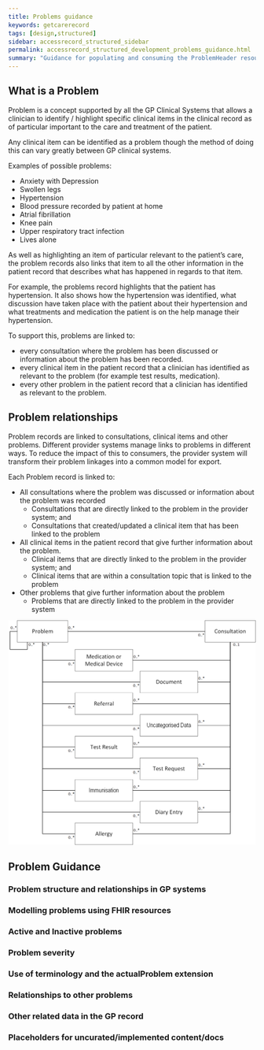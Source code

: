 ```yaml
---
title: Problems guidance
keywords: getcarerecord
tags: [design,structured]
sidebar: accessrecord_structured_sidebar
permalink: accessrecord_structured_development_problems_guidance.html
summary: "Guidance for populating and consuming the ProblemHeader resource"
---
```


## What is a Problem ##
Problem is a concept supported by all the GP Clinical Systems that allows a clinician to identify / highlight specific clinical items in the clinical record as of particular important to the care and treatment of the patient. 

Any clinical item can be identified as a problem though the method of doing this can vary greatly between GP clinical systems.

Examples of possible problems:
*	Anxiety with Depression		
*	Swollen legs		
*	Hypertension		
*	Blood pressure recorded by patient at home 		
*	Atrial fibrillation		
*	Knee pain		
*	Upper respiratory tract infection		
*	Lives alone		

As well as highlighting an item of particular relevant to the patient’s care, the problem records also links that item to all the other information in the patient record that describes what has happened in regards to that item.


For example, the problems record highlights that the patient has hypertension. It also shows how the hypertension was identified, what discussion have taken place with the patient about their hypertension and what treatments and medication the patient is on the help manage their hypertension.


To support this, problems are linked to:

* every consultation where the problem has been discussed or information about the problem has been recorded. 
* every clinical item in the patient record that a clinician has identified as relevant to the problem (for example test results, medication).
* every other problem in the patient record that a clinician has identified as relevant to the problem.

## Problem relationships
Problem records are linked to consultations, clinical items and other problems. Different provider systems manage links to problems in different ways. To reduce the impact of this to consumers, the provider system will transform their problem linkages into a common model for export.

Each Problem record is linked to:
*	All consultations where the problem was discussed or information about the problem was recorded
    *	Consultations that are directly linked to the problem in the provider system; and
    *	Consultations that created/updated a clinical item that has been linked to the problem 
*	All clinical items in the patient record that give further information about the problem.
    *	Clinical items that are directly linked to the problem in the provider system; and
    *	Clinical items that are within a consultation topic that is linked to the problem
*	Other problems that give further information about the problem
    *	Problems that are directly linked to the problem in the provider system

<img src="images/access_structured/Problem_Linkages.png" alt="Problem Linkages" style="max-width:100%;max-height:100%;">

## Problem Guidance

### Problem structure and relationships in GP systems

### Modelling problems using FHIR resources

### Active and Inactive problems

### Problem severity

### Use of terminology and the actualProblem extension

### Relationships to other problems

### Other related data in the GP record

### Placeholders for uncurated/implemented content/docs


